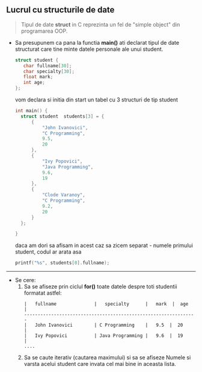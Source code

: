 ## Lucrul cu structurile de date

> Tipul de date **struct** in C reprezinta un fel de "simple object" din programarea OOP.


* Sa presupunem ca pana la functia **main()** ati declarat tipul de date structurat care tine minte datele personale ale unui student. 
  ```c
  struct student {
     char fullname[30];
     char specialty[30];
     float mark;
     int age;
  };
  ``` 
  vom declara si initia din start un tabel cu 3 structuri de tip student

  ```c
  int main() {
    struct student  students[3] = {
        {
            "John Ivanovici",
            "C Programming",
            9.5,
            20
        },
        {
            "Ivy Popovici",
            "Java Programming",
            9.6,
            19
        },
        {
            "Clode Varanoy",
            "C Programming",
            9.2,
            20
        }
    };

  }
  ```

  daca am dori sa afisam in acest caz sa zicem separat - numele primului student, codul ar arata asa
  ```c
  printf("%s", students[0].fullname);
  ```

---
* Se cere:
    1. Sa se afiseze prin ciclul **for()** toate datele despre toti studentii formatat astfel:
       ```
       |   fullname              |   specialty      |   mark  |  age  |
       ----------------------------------------------------------------
       |   John Ivanovici        | C Programming    |   9.5  |  20    |
       |   Ivy Popovici          | Java Programming |   9.6  |  19    |
       ....
       ``` 
    2. Sa se caute iterativ (cautarea maximului) si sa se afiseze Numele si varsta acelui student care invata cel mai bine in aceasta lista.   
